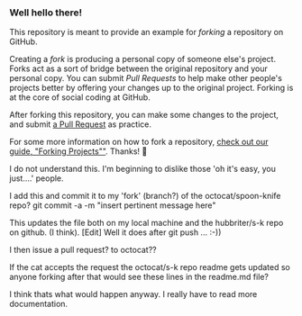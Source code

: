 ### Well hello there!

This repository is meant to provide an example for *forking* a repository on GitHub.

Creating a *fork* is producing a personal copy of someone else's project. Forks act as a sort of bridge between the original repository and your personal copy. You can submit *Pull Requests* to help make other people's projects better by offering your changes up to the original project. Forking is at the core of social coding at GitHub.

After forking this repository, you can make some changes to the project, and submit [a Pull Request](https://github.com/octocat/Spoon-Knife/pulls) as practice.

For some more information on how to fork a repository, [check out our guide, "Forking Projects""](http://guides.github.com/overviews/forking/). Thanks! :sparkling_heart:

I do not understand this. I'm beginning to dislike
those 'oh it's easy, you just....' people.

I add this and commit it to my 'fork' (branch?) of
the octocat/spoon-knife repo?
	git commit -a -m "insert pertinent message here"
	
This updates the file both on my local machine and
the hubbriter/s-k repo on github. (I think).
	[Edit] Well it does after git push ... :-))

I then issue a pull request? to octocat??

If the cat accepts the request the octocat/s-k repo readme
gets updated so anyone forking after that would see these
lines in the readme.md file?

I think thats what would happen anyway. I really have
to read more documentation.

